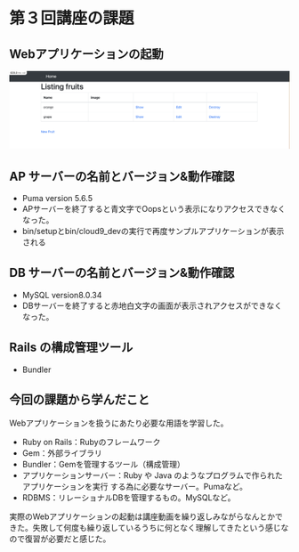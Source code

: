 # 第３回講座の課題
## Webアプリケーションの起動

![画像](./AWS-Lecture03.png)

## AP サーバーの名前とバージョン&動作確認
- Puma version 5.6.5
- APサーバーを終了すると青文字でOopsという表示になりアクセスできなくなった。
- bin/setupとbin/cloud9_devの実行で再度サンプルアプリケーションが表示される

## DB サーバーの名前とバージョン&動作確認
- MySQL version8.0.34
- DBサーバーを終了すると赤地白文字の画面が表示されアクセスができなくなった。

## Rails の構成管理ツール
- Bundler

## 今回の課題から学んだこと
Webアプリケーションを扱うにあたり必要な用語を学習した。
- Ruby on Rails：Rubyのフレームワーク
- Gem：外部ライブラリ
- Bundler：Gemを管理するツール（構成管理）
- アプリケーションサーバー：Ruby や Java のようなプログラムで作られたアプリケーションを実行 する為に必要なサーバー。Pumaなど。
- RDBMS：リレーショナルDBを管理するもの。MySQLなど。

 実際のWebアプリケーションの起動は講座動画を繰り返しみながらなんとかできた。失敗して何度も繰り返しているうちに何となく理解してきたという感じなので復習が必要だと感じた。
